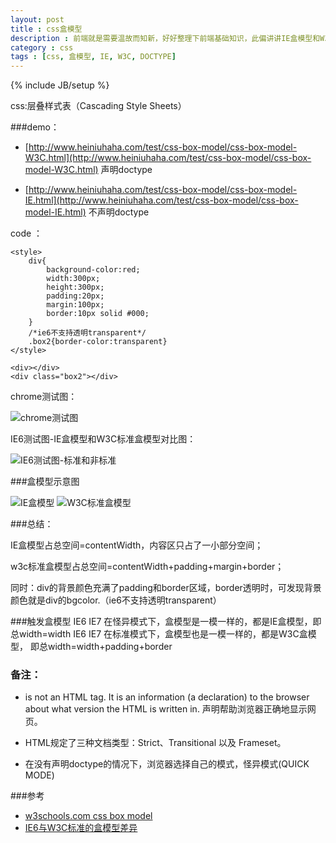 ```yaml
---
layout: post
title : css盒模型
description : 前端就是需要温故而知新，好好整理下前端基础知识，此偏讲讲IE盒模型和W3C标准盒模型差异，巩固下基础知识。
category : css
tags : [css, 盒模型, IE, W3C, DOCTYPE]
---
```

{% include JB/setup %}

css:层叠样式表（Cascading Style Sheets）

###demo：

- [http://www.heiniuhaha.com/test/css-box-model/css-box-model-W3C.html](http://www.heiniuhaha.com/test/css-box-model/css-box-model-W3C.html) 声明doctype

- [http://www.heiniuhaha.com/test/css-box-model/css-box-model-IE.html](http://www.heiniuhaha.com/test/css-box-model/css-box-model-IE.html) 不声明doctype

code ：

	<style> 
		div{
			background-color:red;
			width:300px;
			height:300px;
			padding:20px;
			margin:100px;
			border:10px solid #000;
		}
		/*ie6不支持透明transparent*/
		.box2{border-color:transparent}
	</style>
	
	<div></div>
	<div class="box2"></div>
	
chrome测试图：

![chrome测试图](http://www.heiniuhaha.com/test/css-box-model/css-box-model-chrome.png)

IE6测试图-IE盒模型和W3C标准盒模型对比图：

![IE6测试图-标准和非标准](http://www.heiniuhaha.com/test/css-box-model/box-ie6.png)

###盒模型示意图

![IE盒模型](http://www.heiniuhaha.com/test/css-box-model/p2.gif)
![W3C标准盒模型](http://www.heiniuhaha.com/test/css-box-model/p3.gif)

###总结：

IE盒模型占总空间=contentWidth，内容区只占了一小部分空间；

w3c标准盒模型占总空间=contentWidth+padding+margin+border；

同时：div的背景颜色充满了padding和border区域，border透明时，可发现背景颜色就是div的bgcolor.（ie6不支持透明transparent）

###触发盒模型
IE6 IE7 在怪异模式下，盒模型是一模一样的，都是IE盒模型，即总width=width
IE6 IE7 在标准模式下，盒模型也是一模一样的，都是W3C盒模型， 即总width=width+padding+border

### 备注：

- <!DOCTYPE> is not an HTML tag. It is an information (a declaration) to the browser about what version the HTML is written in. 声明帮助浏览器正确地显示网页。

- HTML规定了三种文档类型：Strict、Transitional 以及 Frameset。

- 在没有声明doctype的情况下，浏览器选择自己的模式，怪异模式(QUICK MODE)

###参考
- [w3schools.com css box model](http://www.w3schools.com/css/css_boxmodel.asp)
- [IE6与W3C标准的盒模型差异](http://blog.csdn.net/ncode/article/details/7428746)